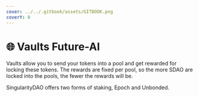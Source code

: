 ```yaml
---
cover: ../../.gitbook/assets/GITBOOK.png
coverY: 0
---
```


# 🌐 Vaults Future-AI

Vaults allow you to send your tokens into a pool and get rewarded for locking these tokens. The rewards are fixed per pool, so the more SDAO are locked into the pools, the fewer the rewards will be.

SingularityDAO offers two forms of staking, Epoch and Unbonded.
